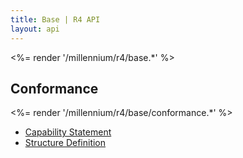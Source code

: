 ```yaml
---
title: Base | R4 API
layout: api
---
```


<%= render '/millennium/r4/base.*' %>

## Conformance
<%= render '/millennium/r4/base/conformance.*' %>

* [Capability Statement](../foundation/conformance/capability-statement)
* [Structure Definition](../foundation/conformance/structure-definition)

